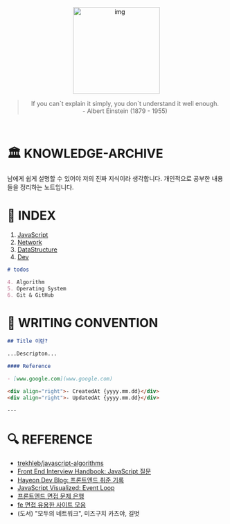 <div align='center'>
  <img src="https://user-images.githubusercontent.com/90181028/205127418-6e0293b1-f9d3-4a6e-a44e-4cd176986f1c.png" width="200px" alt="img">
</div>
<blockquote align="center">
    If you can`t explain it simply, you don`t understand it well enough.<br>
    - Albert Einstein (1879 - 1955)
</blockquote>
  
  <br>

# 🏛 KNOWLEDGE-ARCHIVE

남에게 쉽게 설명할 수 있어야 저의 진짜 지식이라 생각합니다. 개인적으로 공부한 내용들을 정리하는 노트입니다.

# 📑 INDEX

1. [JavaScript](./1.JAVASCRIPT.md)
2. [Network](./2.NETWORK.md)
3. [DataStructure](./3.DATASTRUCTURE.md)
4. [Dev](./4.DEV.md)

```markdown
# todos

4. Algorithm
5. Operating System
6. Git & GitHub
```

# 📝 WRITING CONVENTION

```md
## Title 이란?

...Descripton...

#### Reference

- [www.google.com](www.google.com)

<div align="right">- CreatedAt {yyyy.mm.dd}</div>
<div align="right">- UpdatedAt {yyyy.mm.dd}</div>

---
```

# 🔍 REFERENCE

- [trekhleb/javascript-algorithms](https://github.com/trekhleb/javascript-algorithms/blob/master/README.ko-KR.md)
- [Front End Interview Handbook: JavaScript 질문](https://www.frontendinterviewhandbook.com/kr/javascript-questions)
- [Hayeon Dev Blog: 프론트엔드 취준 기록](https://hayeondev.gatsbyjs.io/220610-2022-recruit/)
- [JavaScript Visualized: Event Loop](https://dev.to/lydiahallie/javascript-visualized-event-loop-3dif)
- [프론트엔드 면접 문제 은행](https://h5bp.org/Front-end-Developer-Interview-Questions/translations/korean/)
- [fe 면접 유용한 사이트 모음](https://xiubindev.tistory.com/120)
- (도서) "모두의 네트워크", 미즈구치 카츠야, 길벗
